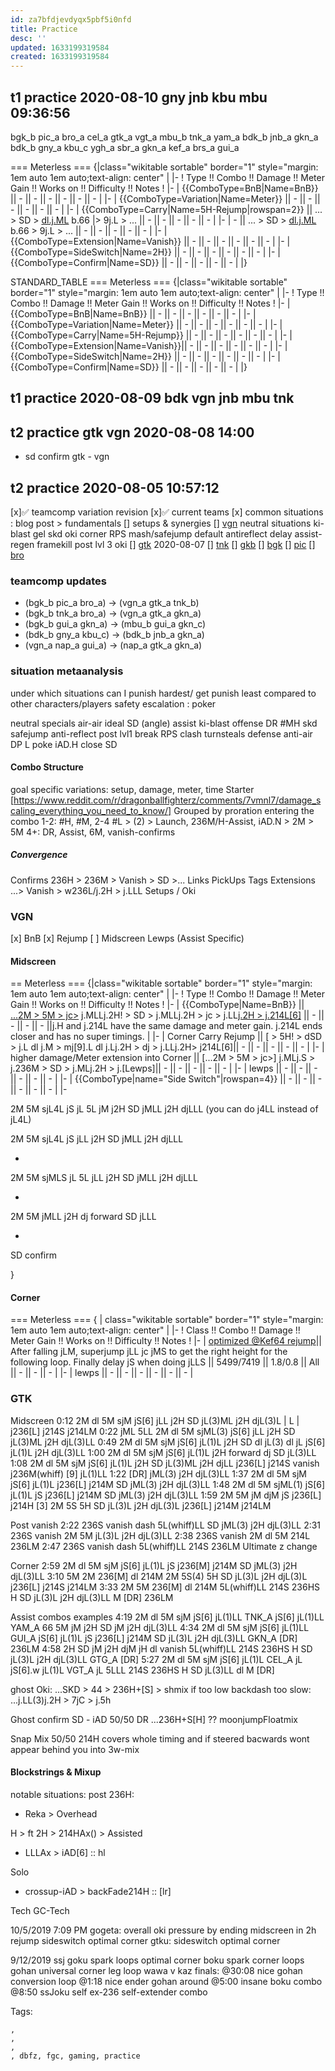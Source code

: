 ```yaml
---
id: za7bfdjevdyqx5pbf5i0nfd
title: Practice
desc: ''
updated: 1633199319584
created: 1633199319584
---
```


## t1 practice 2020-08-10 gny jnb kbu mbu 09:36:56

bgk_b pic_a bro_a cel_a gtk_a vgt_a mbu_b tnk_a yam_a bdk_b jnb_a gkn_a bdk_b gny_a kbu_c ygh_a sbr_a gkn_a kef_a brs_a gui_a

=== Meterless === {|class="wikitable sortable" border="1" style="margin: 1em auto 1em auto;text-align: center" | |- ! Type !! Combo !! Damage !! Meter Gain !! Works on !! Difficulty !! Notes ! |- | {{ComboType=BnB|Name=BnB}} || - || - || - || - || - || - | |- | {{ComboType=Variation|Name=Meter}} || - || - || - || - || - || - | |- | {{ComboType=Carry|Name=5H-Rejump|rowspan=2}} || ... > SD > [dl.j.ML](http://dl.j.ML) b.66 |> 9j.L > ... || - || - || - || - || - | |- | - || ... > SD > [dl.j.ML](http://dl.j.ML) b.66 > 9j.L > ... || - || - || - || - || - | |- | {{ComboType=Extension|Name=Vanish}} || - || - || - || - || - || - | |- | {{ComboType=SideSwitch|Name=2H}} || - || - || - || - || - || - | |- | {{ComboType=Confirm|Name=SD}} || - || - || - || - || - | |}

STANDARD_TABLE === Meterless === {|class="wikitable sortable" border="1" style="margin: 1em auto 1em auto;text-align: center" | |- ! Type !! Combo !! Damage !! Meter Gain !! Works on !! Difficulty !! Notes ! |- | {{ComboType=BnB|Name=BnB}} || - || - || - || - || - || - | |- | {{ComboType=Variation|Name=Meter}} || - || - || - || - || - || - | |- | {{ComboType=Carry|Name=5H-Rejump}} || - || - || - || - || - || - | |- | {{ComboType=Extension|Name=Vanish}}|| - || - || - || - || - || - | |- | {{ComboType=SideSwitch|Name=2H}} || - || - || - || - || - || - | |- | {{ComboType=Confirm|Name=SD}} || - || - || - || - || - | |}

## t1 practice 2020-08-09 bdk vgn jnb mbu tnk

## t2 practice gtk vgn 2020-08-08 14:00

* sd confirm gtk - vgn

## t2 practice 2020-08-05 10:57:12

[x]✅ teamcomp variation revision [x]✅ current teams [x] common situations : blog post > fundamentals [] setups & synergies [] [vgn](#vgn) neutral situations ki-blast gel skd oki corner RPS mash/safejump default antireflect delay assist-regen framekill post lvl 3 oki [] [gtk](#gtk) 2020-08-07 [] [tnk](#tnk) [] [gkb](#tnk) [] [bgk](#bgk) [] [pic](#pic) [] [bro](#bro)

### teamcomp updates

* (bgk_b pic_a bro_a) -> (vgn_a gtk_a tnk_b)
* (bgk_b tnk_a bro_a) -> (vgn_a gtk_a gkn_a)
* (bgk_b gui_a gkn_a) -> (mbu_b gui_a gkn_c)
* (bdk_b gny_a kbu_c) -> (bdk_b jnb_a gkn_a)
* (vgn_a nap_a gui_a) -> (nap_a gtk_a gkn_a)

### situation metaanalysis

under which situations can I punish hardest/ get punish least compared to other characters/players safety escalation : poker

neutral specials air-air ideal SD (angle) assist ki-blast offense DR #MH skd safejump anti-reflect post lvl1 break RPS clash turnsteals defense anti-air DP L poke iAD.H close SD

#### Combo Structure

goal specific variations: setup, damage, meter, time Starter [https://www.reddit.com/r/dragonballfighterz/comments/7vmnl7/damage_scaling_everything_you_need_to_know/] Grouped by proration entering the combo 1-2: #H, #M, 2-4 #L > (2) > Launch, 236M/H-Assist, iAD.N > 2M > 5M 4+: DR, Assist, 6M, vanish-confirms

##### Convergence

Confirms 236H > 236M > Vanish > SD >... Links PickUps Tags Extensions ...> Vanish > w236L/j.2H > j.LLL Setups / Oki

### VGN

[x] BnB [x] Rejump [ ] Midscreen Lewps (Assist Specific)

#### Midscreen

== Meterless === {|class="wikitable sortable" border="1" style="margin: 1em auto 1em auto;text-align: center" | |- ! Type !! Combo !! Damage !! Meter Gain !! Works on !! Difficulty !! Notes ! |- | {{ComboType|Name=BnB}} || [...2M > 5M > jc>](#Starter) j.MLLj.2H! > SD > j.MLLj.2H > jc > j.LL[j.2H > j.214L[6]](#Ender) || - || - || - || - ||j.H and j.214L have the same damage and meter gain. j.214L ends closer and has no super timings. | |- | Corner Carry Rejump || [ > 5H! > dSD > j.L dl j.M > mj[9].L dl j.Lj.2H > dj > j.LLj.2H> j214L[6]|| - || - || - || - || - | |- | higher damage/Meter extension into Corner || [...2M > 5M > jc>] j.MLj.S > j.236M > SD > j.MLj.2H > j.[Lewps]|| - || - || - || - || - | |- | lewps || - || - || - || - || - || - | |- | {{ComboType|name="Side Switch"|rowspan=4}} || - || - || - || - || - || - | |-

2M 5M sjL4L jS jL 5L jM j2H SD jMLL j2H djLLL (you can do j4LL instead of jL4L)

2M 5M sjL4L jS jLL j2H SD jMLL j2H djLLL

-

2M 5M sjMLS jL 5L jLL j2H SD jMLL j2H djLLL

-

2M 5M jMLL j2H dj forward SD jLLL

-

SD confirm

}

#### Corner

=== Meterless === { | class="wikitable sortable" border="1" style="margin: 1em auto 1em auto;text-align: center" | |- ! Class !! Combo !! Damage !! Meter Gain !! Works on !! Difficulty !! Notes ! |- | [optimized @Kef64 rejump](https://twitter.com/i/status/1290391497226035200)|| After falling jLM, superjump jLL jc jMS to get the right height for the following loop. Finally delay jS when doing jLLS || 5499/7419 || 1.8/0.8 || All || - || - || - | |- | lewps || - || - || - || - || - || - |

### GTK

Midscreen 0:12 2M dl 5M sjM jS[6] jLL j2H SD jL(3)ML j2H djL(3)L | L | j236[L] j214S j214LM 0:22 jML 5LL 2M dl 5M sjML(3) jS[6] jLL j2H SD jL(3)ML j2H djL(3)LL 0:49 2M dl 5M sjM jS[6] jL(1)L j2H SD dl jL(3) dl jL jS[6] jL(1)L j2H djL(3)LL 1:00 2M dl 5M sjM jS[6] jL(1)L j2H forward dj SD jL(3)LL 1:08 2M dl 5M sjM jS[6] jL(1)L j2H SD jL(3)ML j2H djLL j236[L] j214S vanish j236M(whiff) [9] jL(1)LL 1:22 [DR] jML(3) j2H djL(3)LL 1:37 2M dl 5M sjM jS[6] jL(1)L j236[L] j214M SD jML(3) j2H djL(3)LL 1:48 2M dl 5M sjML(1) jS[6] jL(1)L jS j236[L] j214M SD jML(3) j2H djL(3)LL 1:59 2M 5M jM djM jS j236[L] j214H [3] 2M 5S 5H SD jL(3)L j2H djL(3)L j236[L] j214M j214LM

Post vanish 2:22 236S vanish dash 5L(whiff)LL SD jML(3) j2H djL(3)LL 2:31 236S vanish 2M 5M jL(3)L j2H djL(3)LL 2:38 236S vanish 2M dl 5M 214L 236LM 2:47 236S vanish dash 5L(whiff)LL 214S 236LM Ultimate z change

Corner 2:59 2M dl 5M sjM jS[6] jL(1)L jS j236[M] j214M SD jML(3) j2H djL(3)LL 3:10 5M 2M 236[M] dl 214M 2M 5S(4) 5H SD jL(3)L j2H djL(3)L j236[L] j214S j214LM 3:33 2M 5M 236[M] dl 214M 5L(whiff)LL 214S 236HS H SD jL(3)L j2H djL(3)LL M [DR] 236LM

Assist combos examples 4:19 2M dl 5M sjM jS[6] jL(1)LL TNK_A jS[6] jL(1)LL YAM_A 66 5M jM j2H SD jM j2H djL(3)LL 4:34 2M dl 5M sjM jS[6] jL(1)LL GUI_A jS[6] jL(1)L jS j236[L] j214M SD jL(3)L j2H djL(3)LL GKN_A [DR] 236LM 4:58 2H SD jM j2H djM jH dl vanish 5L(whiff)LL 214S 236HS H SD jL(3)L j2H djL(3)LL GTG_A [DR] 5:27 2M dl 5M sjM jS[6] jL(1)L CEL_A jL jS[6].w jL(1)L VGT_A jL 5LLL 214S 236HS H SD jL(3)LL dl M [DR]

ghost Oki: ...SKD > 44 > 236H+[S] > shmix if too low backdash too slow: ...j.LL(3)j.2H > 7jC > j.5h

Ghost confirm SD - iAD 50/50 DR ...236H+S[H] ?? moonjumpFloatmix

Snap Mix 50/50 214H covers whole timing and if steered bacwards wont appear behind you into 3w-mix

#### Blockstrings & Mixup

notable situations: post 236H:

* Reka > Overhead

H > ft 2H > 214HAx() > Assisted

* LLLAx > iAD[6] :: hl

Solo

* crossup-iAD > backFade214H :: [lr]

Tech GC-Tech

10/5/2019 7:09 PM gogeta: overall oki pressure by ending midscreen in 2h rejump sideswitch optimal corner gtku: sideswitch optimal corner

9/12/2019 ssj goku spark loops optimal corner boku spark corner loops gohan universal corner leg loop wawa v kaz finals: @30:08 nice gohan conversion loop @1:18 nice ender gohan around @5:00 insane boku combo @8:50 ssJoku self ex-236 self-extender combo

Tags:

    ,
    ,
    ,
    , dbfz, fgc, gaming, practice
